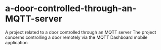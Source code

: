 # a-door-controlled-through-an-MQTT-server
A project related to a door controlled through an MQTT server The project concerns controlling a door remotely via the MQTT Dashboard mobile application

